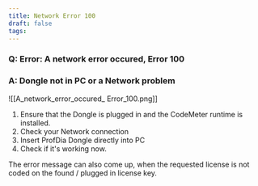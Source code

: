 ```yaml
---
title: Network Error 100
draft: false
tags:
---
```


### Q: Error: A network error occured, Error 100

### A: Dongle not in PC or a Network problem

![[A_network_error_occured_ Error_100.png]]

1. Ensure that the Dongle is plugged in and the CodeMeter runtime is installed.<br>
2. Check your Network connection<br>
3. Insert ProfDia Dongle directly into PC<br>
4. Check if it's working now.

The error message can also come up, when the requested license is not coded on the found / plugged in license key.

